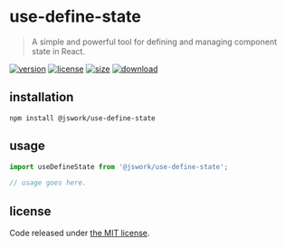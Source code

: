 # use-define-state
> A simple and powerful tool for defining and managing component state in React.

[![version][version-image]][version-url]
[![license][license-image]][license-url]
[![size][size-image]][size-url]
[![download][download-image]][download-url]

## installation
```shell
npm install @jswork/use-define-state
```

## usage
```js
import useDefineState from '@jswork/use-define-state';

// usage goes here.
```

## license
Code released under [the MIT license](https://github.com/afeiship/use-define-state/blob/master/LICENSE.txt).

[version-image]: https://img.shields.io/npm/v/@jswork/use-define-state
[version-url]: https://npmjs.org/package/@jswork/use-define-state

[license-image]: https://img.shields.io/npm/l/@jswork/use-define-state
[license-url]: https://github.com/afeiship/use-define-state/blob/master/LICENSE.txt

[size-image]: https://img.shields.io/bundlephobia/minzip/@jswork/use-define-state
[size-url]: https://github.com/afeiship/use-define-state/blob/master/dist/use-define-state.min.js

[download-image]: https://img.shields.io/npm/dm/@jswork/use-define-state
[download-url]: https://www.npmjs.com/package/@jswork/use-define-state
